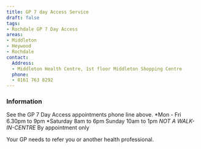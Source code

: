 ```yaml
---
title: GP 7 day Access Service
draft: false
tags:
- Rochdale GP 7 Day Access
areas:
- Middleton
- Heywood
- Rochdale
contact:
  Address:
  - Middleton Health Centre, 1st floor Middleton Shopping Centre
  phone:
  - 0161 763 8292
---
```

### Information
See the GP 7 Day Access appointments phone line above. 
*Mon - Fri 6.30pm to 9pm
*Saturday 8am to 6pm  Sunday 10am to 1pm
*NOT A WALK-IN-CENTRE*  By appointment only

Your GP needs to refer you or another health
professional.

